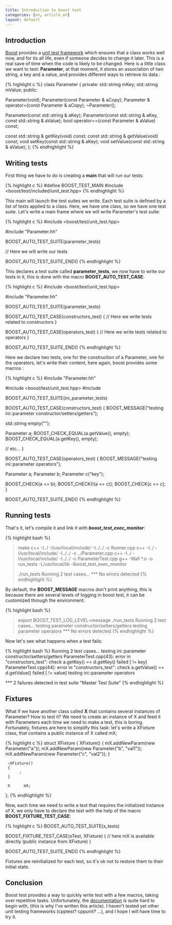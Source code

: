 ```yaml
---
title: Introduction to boost test
categories: [en, article_en]
layout: default
---
```


## Introduction

[Boost](http://www.boost.org/) provides a [unit test framework](http://www.boost.org/doc/libs/1_40_0/libs/test/doc/html/index.html)
which ensures that a class works well now, and for its all life,
even if someone decides to change it later. This is a real save
of time when the code is likely to be changed. Here is a little
class we want to test: __Parameter__, at that moment, it stores
an association of two string, a key and a value, and provides
different ways to retrieve its data :

{% highlight c %}
class                 Parameter
{
 private:
   std::string         mKey;
   std::string         mValue;
 public:

   Parameter(void);
   Parameter(const Parameter & aCopy);
   Parameter &         operator=(const Parameter & aCopy);
   ~Parameter();

   Parameter(const std::string & aKey);
   Parameter(const std::string & aKey, const std::string & aValue);
   bool                operator==(const Parameter & aValue) const;

   const std::string & getKey(void) const;
   const std::string & getValue(void) const;
   void                setKey(const std::string & aKey);
   void                setValue(const std::string & aValue);
};
{% endhighlight %}

## Writing tests

First thing we have to do is creating a __main__ that will run our tests:

{% highlight c %}
#define BOOST_TEST_MAIN
#include <boost/test/included/unit_test.hpp>
{% endhighlight %}

This main will launch the test suites we write. Each test suite is
defined by a list of tests applied to a class. Here, we have one
class, so we have one test suite. Let's write a main frame where
we will write Parameter's test suite:

{% highlight c %}
#include <boost/test/unit_test.hpp>

#include "Parameter.hh"

BOOST_AUTO_TEST_SUITE(parameter_tests)

// Here we will write our tests

BOOST_AUTO_TEST_SUITE_END()
{% endhighlight %}

This declares a test suite called __parameter_tests__, we now have
to write our tests in it, this is done with the macro __BOOST_AUTO_TEST_CASE__:

{% highlight c %}
#include <boost/test/unit_test.hpp>

#include "Parameter.hh"

BOOST_AUTO_TEST_SUITE(parameter_tests)

BOOST_AUTO_TEST_CASE(constructors_test)
{
       // Here we write tests related to constructors
}

BOOST_AUTO_TEST_CASE(operators_test)
{
       // Here we write tests related to operators
}

BOOST_AUTO_TEST_SUITE_END()
{% endhighlight %}

Here we declare two tests, one for the construction of a
Parameter, one for the operators, let's write their content,
here again, boost provides some macros :

{% highlight c %}
#include "Parameter.hh"

#include <boost/test/unit_test.hpp>
#include <string>

BOOST_AUTO_TEST_SUITE(ini_parameter_tests)

BOOST_AUTO_TEST_CASE(constructors_test)
{
  BOOST_MESSAGE("testing ini::parameter constructor/setters/getters");

  std::string           empty("");

  Parameter        a;
  BOOST_CHECK_EQUAL(a.getValue(), empty);
  BOOST_CHECK_EQUAL(a.getKey(), empty);

  // etc...
}

BOOST_AUTO_TEST_CASE(operators_test)
{
  BOOST_MESSAGE("testing ini::parameter operators");

  Parameter        a;
  Parameter        b;
  Parameter        c("key");

  BOOST_CHECK(a == b);
  BOOST_CHECK(!(a == c));
  BOOST_CHECK(c == c);
}

BOOST_AUTO_TEST_SUITE_END()
{% endhighlight %}

## Running tests

That's it, let's compile it and link it with ___boost_test_exec_monitor___:

{% highlight bash %}
> make
c++ -I../ -I/usr/local/include/ -I../../ -c Runner.cpp
c++ -I../ -I/usr/local/include/ -I../../ -c ../Parameter.cpp
c++ -I../ -I/usr/local/include/ -I../../ -c ParameterTest.cpp
g++ -Wall *.o -o run_tests -L/usr/local/lib -lboost_test_exec_monitor
>
> ./run_tests 
Running 2 test cases...
*** No errors detected
{% endhighlight %}

By default, the __BOOST_MESSAGE__ macros don't print anything, this
is because there are several levels of logging in boost test, it can
be customized through the environment:

{% highlight bash %}
> export BOOST_TEST_LOG_LEVEL=message
> ./run_tests 
Running 2 test cases...
testing parameter constructor/setters/getters
testing parameter operators
*** No errors detected
{% endhighlight %}

Now let's see what happens when a test fails:

{% highlight bash %}
Running 2 test cases...
testing ini::parameter constructor/setters/getters
ParameterTest.cpp(43): error in "constructors_test": check a.getKey() == d.getKey() failed [ != key]
ParameterTest.cpp(44): error in "constructors_test": check a.getValue() == d.getValue() failed [ != value]
testing ini::parameter operators

*** 2 failures detected in test suite "Master Test Suite"
{% endhighlight %}

## Fixtures

What if we have another class called __X__ that contains
several instances of Parameter? How to test it? We need
to create an instance of X and feed it with Parameters
each time we need to make a test, this is boring.
Fortunately, fixtures are here to simplify this task: let's
write a XFixture class, that contains a public instance
of X called mX;

{% highlight c %}
struct XFixture
{
      XFixture()
      {
              mX.addNewParam(new Parameter("a"));
              mX.addNewParam(new Parameter("b", "val1"));
              mX.addNewParam(new Parameter("c", "val2"));
      }

     ~XFixture()
     {
          ;
     }

     X      mX;
};
{% endhighlight %}

Now, each time we need to write a test that requires the
initialized instance of X, we only have to declare the test
with the help of the macro __BOOST_FIXTURE_TEST_CASE__:

{% highlight c %}
BOOST_AUTO_TEST_SUITE(x_tests)

BOOST_FIXTURE_TEST_CASE(xTest, XFixture)
{
     // here mX is available directly (public instance from XFixture)
}

BOOST_AUTO_TEST_SUITE_END()
{% endhighlight %}

Fixtures are reinitialized for each test, so it's ok not to
restore them to their initial state. 

## Conclusion

Boost test provides a way to quickly write test with a few
macros, taking over repetitive tasks. Unfortunately, the 
<a href="http://www.boost.org/doc/libs/1_40_0/libs/test/doc/html/intro.html">documentation</a>
is quite hard to begin with, (this is why I've written this article).
I haven't tested yet other unit testing frameworks (cpptest? cppunit? ...),
and I hope I will have time to try it.
